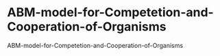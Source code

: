 # ABM-model-for-Competetion-and-Cooperation-of-Organisms
ABM-model-for-Competetion-and-Cooperation-of-Organisms
